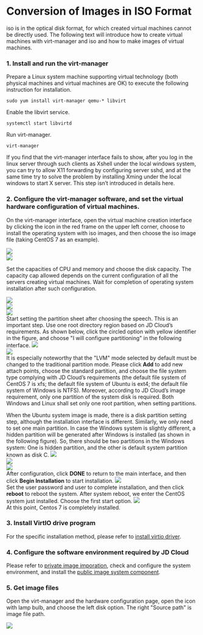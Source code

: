 # Conversion of Images in ISO Format
iso is in the optical disk format, for which created virtual machines cannot be directly used. The following text will introduce how to create virtual machines with virt-manager and iso and how to make images of virtual machines.

### 1. Install and run the virt-manager
Prepare a Linux system machine supporting virtual technology (both physical machines and virtual machines are OK) to execute the following instruction for installation.
```
sudo yum install virt-manager qemu-* libvirt
```
Enable the libvirt service.
```
systemctl start libvirtd
```
Run virt-manager.
```
virt-manager
```
If you find that the virt-manager interface fails to show, after you log in the linux server through such clients as Xshell under the local windows system, you can try to allow X11 forwarding by configuring server sshd, and at the same time try to solve the problem by installing Xming under the local windows to start X server. This step isn’t introduced in details here.

### 2. Configure the virt-manager software, and set the virtual hardware configuration of virtual machines.
On the virt-manager interface, open the virtual machine creation interface by clicking the icon in the red frame on the upper left corner, choose to install the operating system with iso images, and then choose the iso image file (taking CentOS 7 as an example).

![](../../../../../image/vm/Image-Import-convert-iso1.png)<br>
![](../../../../../image/vm/Image-Import-convert-iso2.png)<br>

Set the capacities of CPU and memory and choose the disk capacity. The capacity cap allowed depends on the current configuration of all the servers creating virtual machines. Wait for completion of operating system installation after such configuration.

![](../../../../../image/vm/Image-Import-convert-iso3.png)<br>
![](../../../../../image/vm/Image-Import-convert-iso4.png)<br>
![](../../../../../image/vm/Image-Import-convert-iso5.png)<br>
Start setting the partition sheet after choosing the speech. This is an important step. Use one root directory region based on JD Cloud’s requirements. As shown below, click the circled option with yellow identifier in the figure, and choose "I will configure partitioning" in the following interface.
![](../../../../../image/vm/Image-Import-convert-iso6.png)<br>
![](../../../../../image/vm/Image-Import-convert-iso7.png)<br>
It is especially noteworthy that the "LVM" mode selected by default must be changed to the traditional partition mode. Please click **Add** to add new attach points, choose the standard partition, and choose the file system type complying with JD Cloud’s requirements (the default file system of CentOS 7 is xfs; the default file system of Ubuntu is ext4; the default file system of Windows is NTFS). Moreover, according to JD Cloud’s image requirement, only one partition of the system disk is required. Both Windows and Linux shall set only one root partition, when setting partitions.

When the Ubuntu system image is made, there is a disk partition setting step, although the installation interface is different. Similarly, we only need to set one main partition. In case the Windows system is slightly different, a hidden partition will be generated after Windows is installed (as shown in the following figure). So, there should be two partitions in the Windows system: One is hidden partition, and the other is default system partition known as disk C.
![](../../../../../image/vm/Image-Import-convert-iso8.png)<br>
![](../../../../../image/vm/Image-Import-convert-iso9.png)<br>
![](../../../../../image/vm/Image-Import-convert-iso10.png)<br>
After configuration, click **DONE** to return to the main interface, and then click **Begin Installation** to start installation.
![](../../../../../image/vm/Image-Import-convert-iso11.png)<br>
Set the user password and user to complete installation, and then click **reboot** to reboot the system. After system reboot, we enter the CentOS system just installed. Choose the first start option.
![](../../../../../image/vm/Image-Import-convert-iso12.png)<br>
At this point, Centos 7 is completely installed.

### 3. Install VirtIO drive program

For the specific installation method, please refer to [install virtio driver](https://docs.jdcloud.com/en/virtual-machines/install-virtio-driver).

### 4. Configure the software environment required by JD Cloud
Please refer to [private image imporation](https://docs.jdcloud.com/en/virtual-machines/import-private-image), check and configure the system environment, and install the [public image system component](https://docs.jdcloud.com/en/virtual-machines/default-agent-in-public-image).

### 5. Get image files
Open the virt-manager and the hardware configuration page, open the icon with lamp bulb, and choose the left disk option. The right "Source path" is image file path.

![](../../../../../image/vm/Image-Import-convert-iso17.png)<br>

